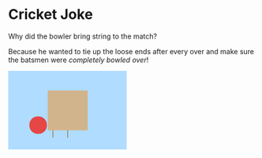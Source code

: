 # Cricket Joke

Why did the bowler bring string to the match?

Because he wanted to tie up the loose ends after every over and make sure the batsmen were *completely bowled over*!

![Illustration of the joke](cricket_joke.bmp)
